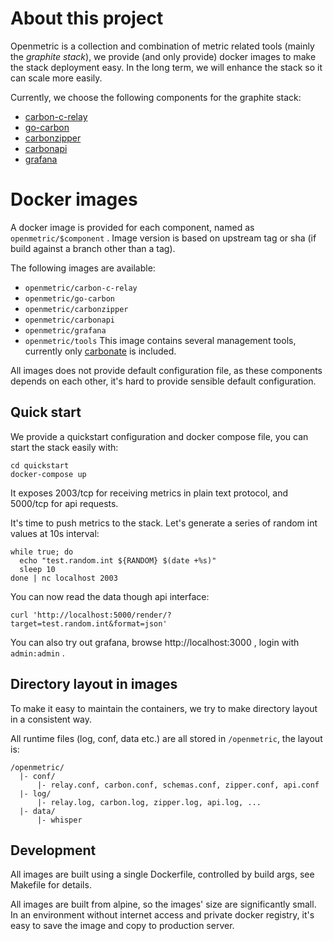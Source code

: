 # About this project

Openmetric is a collection and combination of metric related tools (mainly the *graphite stack*),
we provide (and only provide) docker images to make the stack deployment easy.
In the long term, we will enhance the stack so it can scale more easily.

Currently, we choose the following components for the graphite stack:

* [carbon-c-relay](https://github.com/grobian/carbon-c-relay)
* [go-carbon](https://github.com/lomik/go-carbon)
* [carbonzipper](https://github.com/go-graphite/carbonzipper)
* [carbonapi](https://github.com/go-graphite/carbonapi)
* [grafana](https://github.com/grafana/grafana)

# Docker images

A docker image is provided for each component, named as `openmetric/$component` .
Image version is based on upstream tag or sha (if build against a branch other than a tag).

The following images are available:

* `openmetric/carbon-c-relay`
* `openmetric/go-carbon`
* `openmetric/carbonzipper`
* `openmetric/carbonapi`
* `openmetric/grafana`
* `openmetric/tools` This image contains several management tools, currently only
  [carbonate](https://github.com/graphite-project/carbonate) is included.

All images does not provide default configuration file, as these components depends on each other,
it's hard to provide sensible default configuration.

## Quick start

We provide a quickstart configuration and docker compose file, you can start the stack easily with:

```
cd quickstart
docker-compose up
```

It exposes 2003/tcp for receiving metrics in plain text protocol, and 5000/tcp for api requests.

It's time to push metrics to the stack. Let's generate a series of random int values at 10s interval:

```
while true; do
  echo "test.random.int ${RANDOM} $(date +%s)"
  sleep 10
done | nc localhost 2003
```

You can now read the data though api interface:

```
curl 'http://localhost:5000/render/?target=test.random.int&format=json'
```

You can also try out grafana, browse http://localhost:3000 , login with `admin:admin` .

## Directory layout in images

To make it easy to maintain the containers, we try to make directory layout in a consistent way.

All runtime files (log, conf, data etc.) are all stored in ``/openmetric``, the layout is:

```
/openmetric/
  |- conf/
      |- relay.conf, carbon.conf, schemas.conf, zipper.conf, api.conf
  |- log/
      |- relay.log, carbon.log, zipper.log, api.log, ...
  |- data/
      |- whisper
```

## Development

All images are built using a single Dockerfile, controlled by build args, see Makefile for details.

All images are built from alpine, so the images' size are significantly small.
In an environment without internet access and private docker registry, it's easy to save the image
and copy to production server.
